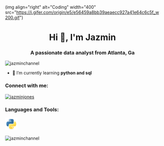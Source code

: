 
(img align="right" alt="Coding" width="400" src="https://i.gifer.com/origin/e5/e56459a8bb39aeaecc927a41e64c6c5f_w200.gif")

<h1 align="center">Hi 👋, I'm Jazmin</h1>
<h3 align="center">A passionate data analyst from Atlanta, Ga</h3>

<p align="left"> <img src="https://komarev.com/ghpvc/?username=jazminchannel&label=Profile%20views&color=0e75b6&style=flat" alt="jazminchannel" /> </p>

- 🌱 I’m currently learning **python and sql**

<h3 align="left">Connect with me:</h3>
<p align="left">
<a href="https://kaggle.com/jazminjones" target="blank"><img align="center" src="https://raw.githubusercontent.com/rahuldkjain/github-profile-readme-generator/master/src/images/icons/Social/kaggle.svg" alt="jazminjones" height="30" width="40" /></a>
</p>

<h3 align="left">Languages and Tools:</h3>
<p align="left"> <a href="https://www.python.org" target="_blank" rel="noreferrer"> <img src="https://raw.githubusercontent.com/devicons/devicon/master/icons/python/python-original.svg" alt="python" width="40" height="40"/> </a> </p>

<p><img align="center" src="https://github-readme-stats.vercel.app/api/top-langs?username=jazminchannel&show_icons=true&locale=en&layout=compact" alt="jazminchannel" /></p>


